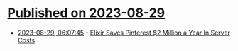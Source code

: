 # [Published on 2023-08-29](index.md)

* [2023-08-29, 06:07:45](https://lobste.rs/s/5eyt7z/elixir_saves_pinterest_2_million_year) - [Elixir Saves Pinterest $2 Million a Year In Server Costs](https://paraxial.io/blog/elixir-savings)
